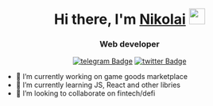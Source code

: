<h1 align="center">Hi there, I'm <a href="https://daniilshat.ru/" target="_blank">Nikolai</a> 
<img src="https://github.com/blackcater/blackcater/raw/main/images/Hi.gif" height="32"/></h1>
<h3 align="center">Web developer</h3>

<div align="center" id="badges">
  <a href="https://t.me/zerousern"><img src="https://img.shields.io/badge/telegram-white?logo=telegram&logoColor=black&style=for-the-badge" alt="telegram Badge"/></a> <a href="https://x.com/zerousern"><img src="https://img.shields.io/badge/Twitter-white?logo=X&logoColor=black&style=for-the-badge" alt="twitter Badge"/></a>
</div>

- 🔭 I’m currently working on game goods marketplace
- 🌱 I’m currently learning JS, React and other libries
- 👯 I’m looking to collaborate on fintech/defi

